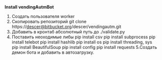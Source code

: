 **Install  vendingAutmBot**
1. Создать пользователя worker
2. Скопировать репозиторий  git clone https://descer@bitbucket.org/descer/vendingautm.git
3. Добавить в кронтаб абсолютный путь до ./validate.py
4. Поставить неоходимые либы
	pip install csv
	pip install subprocess
	pip install telebot
	pip install hashlib
	pip install os
	pip install threading, sys
	pip install BeautifulSoup
	pip install config
	pip install  requests
5.Создать демон бота и добавить в автозагрузку. 
